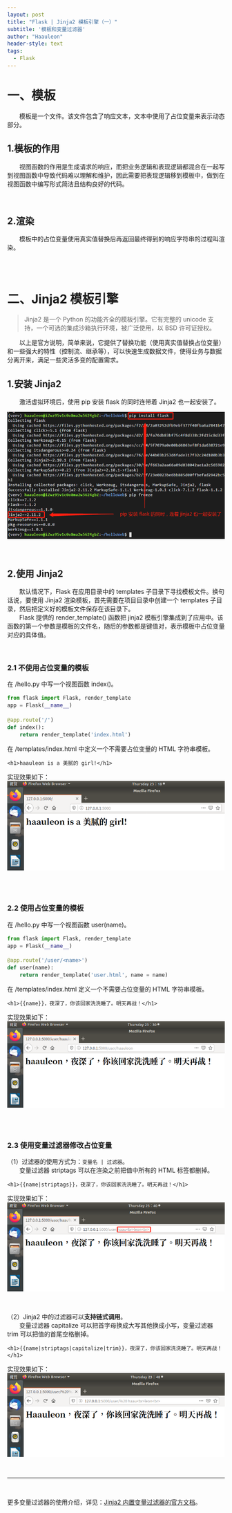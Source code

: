 ```yaml
---
layout: post
title: "Flask | Jinja2 模板引擎（一）"
subtitle: '模板和变量过滤器'
author: "Haauleon"
header-style: text
tags:
  - Flask
---
```


# 一、模板
&emsp;&emsp;模板是一个文件。该文件包含了响应文本，文本中使用了占位变量来表示动态部分。        

## 1.模板的作用
&emsp;&emsp;视图函数的作用是生成请求的响应，而把业务逻辑和表现逻辑都混合在一起写到视图函数中导致代码难以理解和维护，因此需要把表现逻辑移到模板中，做到在视图函数中编写形式简洁且结构良好的代码。        

<br>

## 2.渲染
&emsp;&emsp;模板中的占位变量使用真实值替换后再返回最终得到的响应字符串的过程叫渲染。

<br><br>


# 二、Jinja2 模板引擎
> Jinja2 是一个 Python 的功能齐全的模板引擎。它有完整的 unicode 支持，一个可选的集成沙箱执行环境，被广泛使用，以 BSD 许可证授权。         

&emsp;&emsp;以上是官方说明，简单来说，它提供了替换功能（使用真实值替换占位变量）和一些强大的特性（控制流、继承等），可以快速生成数据文件，使得业务与数据分离开来，满足一些灵活多变的配置需求。


## 1.安装 Jinja2
&emsp;&emsp;激活虚拟环境后，使用 pip 安装 flask 的同时连带着 Jinja2 也一起安装了。         

![](\img\in-post\2020-06-09-flask0002\1.png)      

<br>

## 2.使用 Jinja2
&emsp;&emsp;默认情况下，Flask 在应用目录中的 templates 子目录下寻找模板文件。换句话说，要使用 Jinja2 渲染模板，首先需要在项目目录中创建一个 templates 子目录，然后把定义好的模板文件保存在该目录下。       
&emsp;&emsp;Flask 提供的 render_template() 函数把 jinja2 模板引擎集成到了应用中。该函数的第一个参数是模板的文件名，随后的参数都是键值对，表示模板中占位变量对应的具体值。
 
<br>
    
### 2.1 不使用占位变量的模板
在 /hello.py 中写一个视图函数 index()。     
```python
from flask import Flask, render_template
app = Flask(__name__)

@app.route('/')
def index():
    return render_template('index.html')
```      

在 /templates/index.html 中定义一个不需要占位变量的 HTML 字符串模板。        
```
<h1>haauleon is a 美腻的 girl!</h1>
```     

实现效果如下：       
![](\img\in-post\2020-06-09-flask0002\2.png)    

<br><br>

### 2.2 使用占位变量的模板
在 /hello.py 中写一个视图函数 user(name)。     
```python
from flask import Flask, render_template
app = Flask(__name__)

@app.route('/user/<name>')
def user(name):
    return render_template('user.html', name = name)
```      

在 /templates/index.html 定义一个不需要占位变量的 HTML 字符串模板。        
```
<h1>{{name}}，夜深了，你该回家洗洗睡了。明天再战！</h1>
```     

实现效果如下：       
![](\img\in-post\2020-06-09-flask0002\3.png)       

<br><br>

### 2.3 使用变量过滤器修改占位变量                
（1）过滤器的使用方式为：`变量名 | 过滤器`。      
&emsp;&emsp;变量过滤器 striptags 可以在渲染之前把值中所有的 HTML 标签都删掉。

```
<h1>{{name|striptags}}，夜深了，你该回家洗洗睡了。明天再战！</h1>
```     

实现效果如下：       
![](\img\in-post\2020-06-09-flask0002\4.png)       

<br>

（2）Jinja2 中的过滤器可以**支持链式调用**。      
&emsp;&emsp;变量过滤器 capitalize 可以把首字母换成大写其他换成小写，变量过滤器 trim 可以把值的首尾空格删掉。          

```
<h1>{{name|striptags|capitalize|trim}}，夜深了，你该回家洗洗睡了。明天再战！</h1>
```     

实现效果如下：       
![](\img\in-post\2020-06-09-flask0002\5.png)     

<br>

---    

<br>

更多变量过滤器的使用介绍，详见：[Jinja2 内置变量过滤器的官方文档](https://jinja.palletsprojects.com/en/2.11.x/templates/#builtin-filters)。    